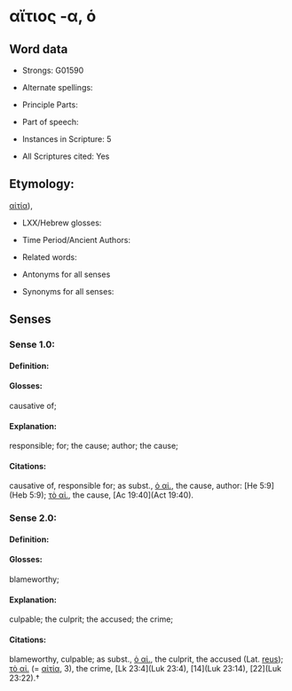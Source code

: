 # αἴτιος -α, ὁ

<!-- Status: S2=NeedsEdits -->
<!-- Lexica used for edits:   -->

## Word data

* Strongs: G01590

* Alternate spellings:



* Principle Parts: 


* Part of speech: 


* Instances in Scripture: 5

* All Scriptures cited: Yes

## Etymology: 

[αἰτία]()),

* LXX/Hebrew glosses: 


* Time Period/Ancient Authors: 


* Related words: 

* Antonyms for all senses

* Synonyms for all senses: 


## Senses 


### Sense  1.0: 

#### Definition: 

#### Glosses: 

causative of; 

#### Explanation: 

responsible; 
for; 
the cause; 
author; 
the cause; 

#### Citations: 

causative of, responsible   for; as subst., [ὁ αἰ.](), the cause, author: [He 5:9](Heb 5:9); [τὸ αἰ.](), the cause, [Ac 19:40](Act 19:40).

### Sense  2.0: 

#### Definition: 

#### Glosses: 

blameworthy; 

#### Explanation: 

culpable; 
the culprit; 
the accused; 
the crime; 

#### Citations: 

blameworthy, culpable; as subst., [ὁ αἰ.](), the culprit, the accused (Lat. [reus]()); [τὸ αἰ.]() (= [αἰτία](), 3), the crime, [Lk 23:4](Luk 23:4), [14](Luk 23:14), [22](Luk 23:22).†
